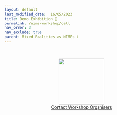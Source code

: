 ```yaml
---
layout: default
last_modified_date:  16/05/2023
title: Demo Exhibition 🎉
permalink: /nime-workshop/call
nav_order: 3
nav_exclude: true
parent: Mixed Realities as NIMEs ℹ️
---
```

<script>
  window.location.href = "/nime-workshop/demos";
</script>


<br>
<br>

<!-- Remove link underline on image -->
<style>
    #img-a{
        background-image: none;
    }
</style>

<div align="center">
  <a id="img-a" href="https://www.nime2023.org/"><img src="/thexrtspace/assets/images/nimexico.png" width="150px"></a>
  <br>
  <a href="mailto:s.bilbow@sussex.ac.uk,yichen.wang@anu.edu.au>">Contact Workshop Organisers</a>
</div>
